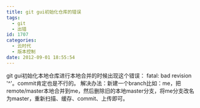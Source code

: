 ```yaml
---
title: git gui初始化仓库的错误
tags:
  - git
  - 出错
id: 1707
categories:
  - 云时代
  - 版本控制
date: 2012-09-01 18:55:54
---
```


git gui初始化本地仓库进行本地合并的时候出现这个错误： fatal: bad revision '^'。commit肯定也是不行的。
解决办法：新建一个branch比如：me，把remote/master本地合并到me，然后删除旧的本地master分支，将me分支改名为master，重新扫描、缓存、commit、上传即可。